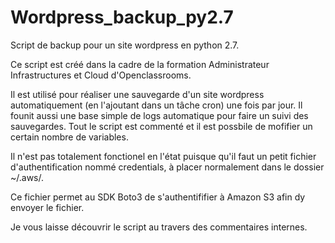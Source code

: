 # Wordpress_backup_py2.7
Script de backup pour un site wordpress en python 2.7.

Ce script est créé dans la cadre de la formation Administrateur Infrastructures et Cloud d'Openclassrooms.

Il est utilisé pour réaliser une sauvegarde d'un site wordpress automatiquement (en l'ajoutant dans un tâche cron) une fois par jour. Il founit aussi une base simple de logs automatique pour faire un suivi des sauvegardes.
Tout le script est commenté et il est possbile de mofifier un certain nombre de variables. 

Il n'est pas totalement fonctionel en l'état puisque qu'il faut un petit fichier d'authentification nommé credentials, à placer normalement dans le dossier ~/.aws/. 

Ce fichier permet au SDK Boto3 de s'authentififier à Amazon S3 afin dy envoyer le fichier.

Je vous laisse découvrir le script au travers des commentaires internes.
